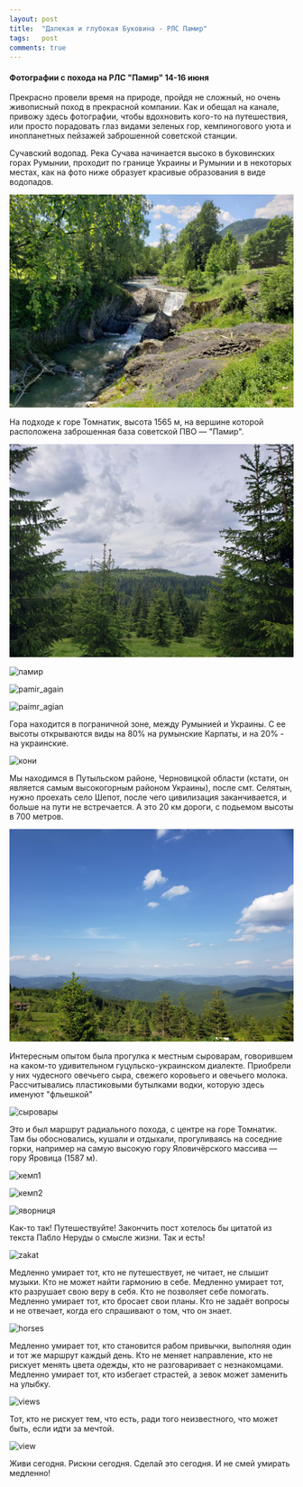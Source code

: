 ```yaml
---
layout: post
title:  "Далекая и глубокая Буковина - РЛС Памир"
tags:   post
comments: true
---
```


#### Фотографии с похода на РЛС "Памир" 14-16 июня

Прекрасно провели время на природе, пройдя не сложный, но очень живописный поход в прекрасной компании. Как и обещал на канале, привожу здесь фотографии, чтобы вдохновить кого-то на путешествия, или просто порадовать глаз видами зеленых гор, кемпиногового уюта и инопланетных пейзажей заброшенной советской станции.

Сучавский водопад. Река Сучава начинается высоко в буковинских горах Румынии, проходит по границе Украины и Румынии и в некоторых местах, как на фото ниже образует красивые образования в виде водопадов.

![first](pics/20190614_124840.jpg)

На подходе к горе Томнатик, высота 1565 м, на вершине которой расположена заброшенная база советской ПВО — "Памир".

<img src="pics/napodxode.jpg">

![памир](https://lh3.googleusercontent.com/9SVRypq-75BUdgxoXPPWov3Fy3oTEoVhUS6xm0OmHtWYgkYP-Ngi75vem9HJm3_EeX-6RKJOHhkmRymow3hKcDbcraJsY_mGyyTBUBFxcAqTUy91vSYT8eOxTHGTZ5GMo0Vzo2QM3UcRgKBNPMlspec1C0xhPh_ZzWY6rYdmbm9HZqHvfgtBT9LlqjRYBxEgIauNeQo9AAye5AtQNaTfNEzmHvf0Qrqi5mxjPrwwzZmjW0jXFzK9yC5AsJFWG-83jpbA4MmIxl3DDTOWRbFzQIlDq5lXQ_g5MALYKLzoWWt8iE-BLAymI9BkqxCV1GxbmHL25Ek9bV6U_UqXXuy1Rj-zSmq7UgDNJQyANSPwsVh_583VDs_Vpt66ufjIYRqPCrL6HgTbrnFHE_zMDv-5AySAyHcrS1oyjXBoY4K4BvyEJl7UXWU1c7L54blcM5iMUtCT33kxrPdXa3L88qUcOdo5Xdu5Jd_XXn7HAlEPP2d_VikrhjrSUwd-UkeCZojTyuvz8wJgAH2EgYrqENPRq2yNECHEM3MXoMjFyMrk6U4kE_1qgLK8BOwmDzpY2E0dnvwCdR-3FPjPf69Rp0LjgIqY3wE9L1SHhIMtkY3XJBVvqQ4LIRxhkp6L5lO9FKYBDO3V93k4TJI1oNwc3BIRqj7mGBx7FZIi=w1950-h1462-no)

![pamir_again](https://lh3.googleusercontent.com/lzaw-43cKfu_74LcvdN_NJU7T931tTEGn7eXGQR0GBLQ1ONsqdYu9NHdWIu6S2zfdENo2TizlGmojIC-Jfuimh4derjjvxhUyZ_Qf4MnC3BTiszYN9cCWk5CHob_7YWuqoey_rCYTf1EdB3jmWZycLz9T5nEyPmGLoJXZlsQPnlESh55Dif9-nDySQIdxqCYAfJUBwsgDFB7_C0f0JsC4m4IHvtV2LymFXmUmeghbUEev2AOmql2kQMZs8dhF_THFqdDKX-opiu74EoRHBU27Pas6dvW5kCvBYT4SJjoOXxw1Skv32k8KL45au4AAlh1Vqzplv1AFBb7a2C_nw5e-tbKPo4rZSkcTWZszuAppZNQEK7QVW7G-_D97A69j8QIwGhlTyYJuXObjdOYb2oaqUybEdQz7egXdlfZZtG1Dmx5AgtQDYCMQGgYDh3lZEPz8A6dl1Yafz-CUyhsbIPlPnICnvIAShV9BPZLF2e4oFRAwi53PzMhZ-Qtc78T_PaN7PXfsHsAorYyjdcdDMiJFJ18cSRcggSBKErRt4BltgbVe_ATKk8shXR3LLlsQAg_WxrbHJz5_4YS2IdIApxIMJI18OjQuOnsMtQofApNmz7epY9xAORpG1GkWS5txE8ZBGCVD0pE9EmoOejrTldQkNQ1DUtKuaQ7=w1950-h1462-no)

![paimr_agian](https://lh3.googleusercontent.com/eo047sEj8ttcxZwPzTFCJoEGBE4ViQf48zSxFwflD8J7GKtlxRCgxRv1AtoXOkZOIFnxTw9WjQP3MLG0PvqLvv2F-x3kOYaGL4tpXeFe4S0T1pjXXKRqaTbWIiGbtYBfmEKktiS4FB-GNG136DmC48ktBfZNZo2ipN3GUv32PeHwPyDIFXrNmcCATpAfVXC9QOAHf4kzVt0ehQ_vjug4IwAzh4fZimIDeWE-kkTTqu0DPsfgoYRN2taJGT0o9CkX68bBOBhhR2uGdoBVVq1ATkMrqbhadGeU4J9tvWga8bXlegUrlDPB7hgN1WuenWKhegC22sSEIffWj-Rxy1f15djPgIDAs00jmGVQjz2VusFeRy3f3TFNn7-PiJNAq01inPxGSqpfEjyo0o2QY1ExWCLnOhaAATl-LduXZc3u9zsIyTLNWJtIHxFKQtiQCk24P3RuAdFl_5kb4edkrQlsUb1-yOqCL_CV8V-QrMUSH46s9gCpP2xRxboI8vmGxp-XUj_xfl5mvF7nGK006N1JQp2q439y9s2B5X4j9sTcZvMd9HHhWm8gqzfzUlyyXaQcZFnVvoZiT3z1gXli9RQBXd85IYRB8GgNx0IPZy9XB4WJC7Q_4dtrC50afIBfIIF_Mr15ueK3nJqOBMIWgLSo32h14Xe-mLdP=w1950-h1462-no)

Гора находится в пограничной зоне, между Румынией и Украины. С ее высоты открываются виды на 80% на румынские Карпаты, и на 20% - на украинские.

![кони](https://lh3.googleusercontent.com/2k94uskDh66A0jCqlOxjTlRSlSSxmsP7RMfx9v5O_mk-DbIUtqJ_RN6FncUJZmH0WfydpONwA7zQeZuryIrd5sGqj3MK7dHJWuzrqQ-IQdXblZ5Wu4iBDYVBq-gaZ0zULeixS5GMqqe4JfILke397NRcSGwDshXcYDsDP2g2MHq-aX4qHnaQqN6prqYVswNZlsm_SZiLCiCHqb4lr7Zy8f6jK4Erxh421RGFvtPmsSYptfBGSEVqqrbrdDUZuKJzhSqve2jmWILXAmRxtESVNByOKwWRbJbD4JtXf9LFiyDU_5Z96Jjnd2cca4u7RCGWKBj4dNcPt3JYOKOWI_opGUsfBUhXPFIe_C66L08LUYEpqVvBz7sqxsoTC2MC562-7-wBy6xS18rrX95q9vnSj9Sbsp9hxsTnx5aI2y55YVdku_QfmwZtq5DmEuBELSDJmUKJPUeF4qZFSURboN1eamJ9TVtfaH_ufXWuARoV-uqdKeeNm0oCGPz-d6sS64I3ydJWoFF--vSCXLdtMBgodeVqb2RDJ-W7nHItLS4N8ps0EW8xMg9V2OVZwX_r3hGUKsfCKJC_bBfpVNP_kOv9MwtobJLqN9WBch5zqivMx5UDw_hSR9NML3IbXoI6NVfGPdkN-sXIiRS-giALeWSFJSEKDJIFauMF=w1950-h1462-no)

Мы находимся в Путыльском районе, Черновицкой области (кстати, он является самым высокогорным районом Украины), после смт. Селятын, нужно проехать село Шепот, после чего цивилизация заканчивается, и больше на пути не встречается. А это 20 км дороги, с подьемом высоты в 700 метров.

![romania](https://github.com/viktorbezhenar/viktorbezhenar/blob/master/pics/%D1%80%D0%BE%D0%BC%D0%B0%D0%BD%D0%B8%D1%8F.jpg)

Интересным опытом была прогулка к местным сыроварам, говорившем на каком-то удивительном гуцульско-украинском диалекте. Приобрели у них чудесного овечьего сыра, свежего коровьего и овечьего молока. Рассчитывались пластиковыми бутылками водки, которую здесь именуют "фльешкой"

![cыровары](https://lh3.googleusercontent.com/22RbCW-6xblIe0KV1nP8-F9fZxnfy4pFVU7OtD7E3x_8FvtKKesQFA394_H_CaLRH1SuxQkfeZNfv3iy4W9bDM8NeE15g-EQCsCIbU-mMkRc9SsiNWQbY5Czqjp2NytvSa2zwxmvbf5niZpiS9BxuFIySqavucZ63BBm-7jToUuDZ38zmQ_NRqPSZllQEGPjz103QzMpAI9QIsqYxerL6-j4rqEvFDPTKa_L_sb-hs7t-fmq3rwKmIvRMaPUi1jvsYnvxBaSXqfHZqHT_6x9L5Jy1dYs87cnAf-RUZPWnYKVooXxnyp00y80lUomssgxNCGHRV3unZAkknWwD-4QSexWh8kxxXaq6IeSRi9RcRIdentU3AlBDydNdCRxS7d1luHHhuRAXS9p5U55oCbIEzyxQR6_bvFDEJsaTHcDx2yaV5zE5iUA60G38beBEkJgM_yOyl9QDo43x6SfuSNgAHN7FAlgRJHWLVfnjB-lk_B_wHqRjA3tvFXMTyABM_iZOLy-qkkc_sgczNQi-4TN9oNRdgBIb1U9Y1tc35hsdhqOlPsnYRg8GKbMAZTcIIWF4Nm66YFOMGnpUOM09KrJCTFHSqNX1VEmPFoSKT4_db1cdnSP5sgKdl-j4kUHjXxB2D-PU7BdabXYe_EgY2oBJT6NyDmbpSXd=w1950-h1462-no)

Это и был маршрут радиального похода, с центре на горе Томнатик. Там бы обосновались, кушали и отдыхали, прогуливаясь на соседние горки, например на самую высокую гору Яловичёрского массива — гору Яровица (1587 м).

![кемп1](https://lh3.googleusercontent.com/P73cFLxpA8DuBncM50d4yG3lpeKdWCPYDCFl_41HOzHDSVYWR3oMgx8umcVzDJcG3B3XB2sVEKAtKTZE06L12KdBidYc3BGjh9HZ2CfkcZDCpmtuZE5C9qJV_RXJwA_6ZiXs2CnUpMY0sDlnWr_eObSrVwrP4xmRyxPaUluKWYilsnVydCBMdmcnd1jXRBpqlZQubYMibcizXN1p65JTOtriXTDcXw8YTOb9OKoVK3JSmb_Hm2vppED__eho5JyL1rQkBprmicp51j4zlyAlHhQYLhgLZ0WZnCL438pSMAJ9DWOi92rCd9Lne8m3xPvFao05aUeWmfHBW12mmC_f1CXCPGKXedz4_s3We3j2nss7m7T0iPLawyVxExZDuJ_uNyOII7TT3IltIVatbYiU9D07Cry-fq_ckzG5Pzs7KFnwT21ExFMasdMZvN15yjP1qtJAzqVBYvxUnAtyc9VN4YK5gtrbFp3KDZrl7bnWw9YAP1S3I1dBK6SEN9ayHegdhs8mr3K1P71xtK_PDZCJDjQY_Yw00vIHSebtuysRRsMOk8fMmZ67TG6S33pB_3T-HvW7af_hNRg4MGS2nIXDLCRLpRJlShCNSSzFCf19cehZWEYjTM8NSnqdJRE2wwUxNjHdbtCFaCoNUgABjQnmHWjuFhJM7x7N=w1950-h1462-no)

![кемп2](https://lh3.googleusercontent.com/RXg8c4kYJe5c7ypWC57alcAiLyzgrNUmcl40w9hh8yOWiJ0gHRTIYQW8G8LMj1deKgvEpcS2fq_otZ4pKEztX1Nx2kGuBtdUf8aN0KEUdFwak2rwZl5IZy1SAxQw1XZlW0IXwtScfVBZxpx8Qn1GJLErHULzVLhHHfkfksFhuf0gjkHoT_03ec87O_zzgn6J8vRnmbmlY6TwTnoODaZd1g_gxMKthGTmj_4FTv4k6N2CIMTHu4MQHAKTf6P0oKvfP5nR07rU3M5L6bl9I8Vem8GHI7nClCVMhH39tX78U34ggcWNrxq_02CwNZpSbTXXHEQFnJdqDT6lja5ATuX3G_OBwFSUubh-PriEwp7KEaqOgllinEVJ6ip8sEfvvkw3SB8AE81j_8E6NWofsOXoChUeo3QSOULfH4Hwa3pmLFR6TiugcZvU7JrpOuagRbECoE4SRf7tACfS6d8HumubiFqMpY6pKE69jyL9hMq8aStPNL-LAbt5OnEZdpP0XKjUzrX5qYjsjRe3J1Xjs-oTRl8ORdGuo09DtXg1hU5xXX18fEbCpQKuBxBxsJrOD7F5n9epMHgEdyrxiHnKzg7Q8JWF1poorw2sve9BrLGGwKFmqYRDLGFpM_xilvVlg5qnTkZNbmRtjDrk21w8aOBUkY8Me6GnTBGW=w1950-h1462-no)

![яворниця](https://lh3.googleusercontent.com/vKNYqfTbxZxkbdC8Mnw4_8slGg40EasD-mfRRZV5IWphrblnwSiuln2S_5mgygwcKwebVoIyBO7PkJ2QSegfvKm69aV02I2iNn1TUvOgYyxl2VosBbp5aMIO_9_NhNwOvXxZjQnKMG4yrJIC0_qEvgKNthQBkh9-FMt9Ps9vZh9YC1IaxqiwL_GcI6qatwsojZ63qnbv0lFf1BxZ-d-L5SCrumxxw6YGCsxiCur6RirJAzNUH9Xrll-BGCTX4_De45ynfqYi8LjGnou1448REjuwwjBq9MMdI8VW3HOMqdrZ4M0McP4W-MRCcav9YVj3bUsVedh7DjQWWeST5s5JjrTHBC6qrRwZ0PquhbHDSoluR9Bcp5Gyfqgj65WTuvx8zubKVEjCPE2UO-NRpoH7MizgwoaUVIILLtpx4zCkC655vrGX-NXu6fpL9bQQlx3NsZBw_w3YcnmMwXuCIABqMhkL4jNSr0g6lvVJ8ZQ741_-l6lll7Ls9U3Ea7jN150ybUdso3kZAd7NlAUbVkGW8p9mweWCTQQQkEQVJSMnHPVqD2Uj5VbysvEGced3Ju6qwsE9bo_AacaaDBClFt2PlVr1lAnWeRtvh3q954QlQDQusvXL_TGVZ90DWbvVpA2tyTub0d9KU0rn9Kt3yptwzCICqi9TrU0k=w1950-h1462-no)

Как-то так! Путешествуйте! Закончить пост хотелось бы цитатой из текста Пабло Неруды о смысле жизни. Так и есть!

![zakat](https://lh3.googleusercontent.com/bIo57TX4_mmizG6u863SRSvtwVdJopn-Oe5LPcNse8LtFNQBB7w6dWy-nT3hmxTazQNmLDtEJR720EJQoBBk1-znlVBhZeAj5eCu5uvc0eotIJKxY2kSkBANkG78fyeR6DEStj0YGDrWh5xT_4-srpyt5DDjh8tS1QVXcxTThkp9Ag2YfkfLXliMPUJQ3Ljn286qLVFacdIOhn-uG_uP4Rv2PasxzYIQJgVEpfPbK_ZGk__2mn9JIFx3TwMcO77QlvnqVNVDbqPA4vPqkcDb7X8Wjyc8tRlKPXiL-fsM56AyQx5pDOSNMQmv7jHmLSV8NOB32n-kuoqJPv4B3wg0v00qQwTPRrKgMxPJhHqkGcTTjBtYKM6otgeaX9F2uDDu2YHhYcucGZJLi7BDYW4I7PQcREkXmLFaFlElIHu30rNGA3VEVtaY-_d9oVTxXNPY77UR20ReGw9QpqluJx9wO5mHUnQtJGf7DUlmdiQgOR57Nai9OU8wkbQTLsPJFliars5ZkzDHooxHD8RTP6MRHnH7pbJoU5QzEoIrXFS-svXiH4kwL78KPRpWGZpvaoJRAvBFTYtNZW5zN_-S0rdaL1ObYN9nsdH2mjLosAVu22opdhzG7-9LnaYUvjrZiV9i0MbGeT2FOqOf_E--t9wz65RE8S3ZJadu=w1950-h1462-no)

Медленно умирает тот, кто не путешествует, не читает, не слышит музыки. Кто не может найти гармонию в себе. Медленно умирает тот, кто разрушает свою веру в себя. Кто не позволяет себе помогать. Медленно умирает тот, кто бросает свои планы. Кто не задаёт вопросы и не отвечает, когда его спрашивают о том, что он знает.

![horses](https://lh3.googleusercontent.com/n1IrJPVDMbtLqkZeSpteb-JXrKi6aFKFhOmT9fg5YfmjLakBoWiksQA14PoIwwOsluRmkPYDRNkaHkSPbz5Sc9_WbjEuTaiJODezMOhq10KQjiJIuLRPeFZdc4hIpWjehh0HkgSL9OBvHS7zIiAhA8DHBiZDYN4J5igIYm_5d-5cpRvcM43W-Vsj0Vfje7CO83eJaL-GJIad8SvCTxkrx9o7sbVh7vWwP8sTn9i4aYpxZ28kwAaqsrlQ1Twrc13hc8vdyLbzSmA9YioDQecsXn0XEnd3DLywkAvAUsq6OruqqzV9QpydNUZDIWLvk51mc9aVamft8wuiiXfvqTy2Ze69hqTJzjhzxF2nxXB-iJ1Djw5hdPT-3JdfSKVA2HpRzmCb0C18E0j-wSI3Cvh-JU5J1wIvUh4GJwy6nMH5TbH7JhjwFiudv7DeJkePJWhAfkjdbzQT1CfjuGjfUOqQ3DEX0gv3rS3l3lACGISHybrcDqlnt2g1N_6xE4vvF2kEoLlD74PdFOpkmdhVBSWUd3f9jzfFPkpQZZSjPe-LFT4CfZRIEV_G6OYEWi9ko-hHt9jbjeATQRKdbTCfsFiOlE3jzcwR2k9-syLPrmdsEVygC2NPGuxb9YNzWjmoMgXoN22y-rnwRoxYZ9SRykY1U3V5s8VCreud=w1950-h1462-no)

Медленно умирает тот, кто становится рабом привычки, выполняя один и тот же маршрут каждый день. Кто не меняет направление, кто не рискует менять цвета одежды, кто не разговаривает с незнакомцами. Медленно умирает тот, кто избегает страстей, а зевок может заменить на улыбку.

![views](https://lh3.googleusercontent.com/5aFqAHzkSq9TRDh4AxNdTwXUGGadOzMxkNa9G6zds_gfmeC7pg3UORea4oUEAVF2109AJ9uJyFPiM0mDarTOjj5Frr-JseNt489QbVhVDh_nCbzPCwSIBKMxOfDli0Fv21th-ZHq_9Zr9duzpxOY0Ubrv8LKv_cS8r0fvlxx3WmLC7qc9dIhXs7UIrkT_Kihw6OJMdylpXsuAqaKS_YiX0rTycaMSu1szbi4yHROyvfqeQ14g3oMVwZNJjoAzr7vywzbqwFOeKa-zPePFYn_olM35WKu7DfIMgXRhXegKT6DF2dDLLC2Z3Gkjtr4nXdjROTYuBKXPTuULJKFDh7I0zQDsSzrrIqnGvSbRczBJJprbxvoMjI7oq3no5IQyjCU5Rbzi9VXhxOHrTxw0qweOBd3g0b2a3qGkqnUzKvcdcu8DMeL6M3xzEd08tJVnNIkWCIzu0E2WNA-XdzaAbmW1pvQwoaGxqKLeO3H7ZTiNXJSmiPGPAVXtbK1WpeyG5HYhLcl4E-QIwTMT6L5v0ZM7d2ZvWUVK-dKWdToEVgdUrT-jibDpmuyZ5NJqUskADZiEFueHjA3-551s37IDkrqwWPY40XmUDXw-oSlV6atQ_d5u84czdUYk4ybTImBVhKwyAPyhQCTdn5qqzrSyvB0YH2k_Jtm6CTA=w1950-h1462-no)

Тот, кто не рискует тем, что есть, ради того неизвестного, что может быть, если идти за мечтой.

![view](https://lh3.googleusercontent.com/K1SS7DgUOwHiv_d6HyfH_mqOgheRYvMmOZIDwJWuERqrCBnIl6gLjCwrsp2xHNW34VjgHMdO1ZeQ70w4gtuBQJ_ctEaWrbuYAMMNtaq0BXt0jhWhQIdM3jOhHtbv4ohLtSwe8KRQUQznPZ7tJvPkUa2zBuaIWpciFN57LDd869R5EFGiT6sWdo-YA3qIV72Fo53IzKlQyGlneg_d1TIdAP20OOr3gFEdihImmvrJhZ9B9r5X_zxB2Bh9LXFAWTegivt8oesKSrCwJbcvwWHmcAMmz9WMs0MgWHs1sfodQifdaLi5NyiGc7-H0XdoDVvfS8uZbiEOdOM4szG15tsTaZVEtLTcT3oGK4ibL0C5GpAGk_WWuYJjH_DZyDeF4jrMKasfz5-ndBFsXnPyLR06GsnhI-cxsG5p57ts0CI7mH6mba1Zqo_c44ODZzDxfdW5w6OIL35qoHlL6yj3nD5P407ytha3QKatLgTQKg_F9hxRyPTMDR8z9x9Lp1Iqwjnp96UIWTEeAWCuu5QpUjXyD-5g7d151B_p_Zh7ZVQp7Jt_abkirZZ9KAGV9hmPRVYY8WIygTdeB0x7wCaQb78lZeRXz1APCao8OmFDuTfOVhJxYb3Rrvv3E2yxoembHgS9piaFJ_Oocb4YYfTtlI797lI0E766C4bH=w1950-h1462-no)

Живи сегодня. Рискни сегодня. Сделай это сегодня. И не смей умирать медленно! 

